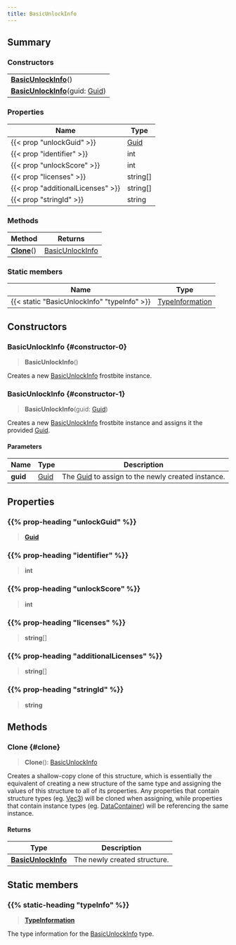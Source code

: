 ```yaml
---
title: BasicUnlockInfo
---
```


## Summary

### Constructors

|  |
| --- |
| **[BasicUnlockInfo](#constructor-0)**() |
| **[BasicUnlockInfo](#constructor-1)**(guid: [Guid](/vext/ref/shared/type/guid)) |

### Properties

| Name | Type |
| ---- | ---- |
| {{< prop "unlockGuid" >}} | [Guid](/vext/ref/shared/type/guid) |
| {{< prop "identifier" >}} | int |
| {{< prop "unlockScore" >}} | int |
| {{< prop "licenses" >}} | string[] |
| {{< prop "additionalLicenses" >}} | string[] |
| {{< prop "stringId" >}} | string |

### Methods

| Method | Returns |
| ------ | ------- |
| **[Clone](#clone)**() | [BasicUnlockInfo](/vext/ref/fb/basicunlockinfo) |

### Static members

| Name | Type |
| ---- | ---- |
| {{< static "BasicUnlockInfo" "typeInfo" >}} | [TypeInformation](/vext/ref/shared/type/typeinformation) |

## Constructors

### BasicUnlockInfo {#constructor-0}

> **BasicUnlockInfo**()

Creates a new [BasicUnlockInfo](/vext/ref/fb/basicunlockinfo) frostbite instance.

### BasicUnlockInfo {#constructor-1}

> **BasicUnlockInfo**(guid: [Guid](/vext/ref/shared/type/guid))

Creates a new [BasicUnlockInfo](/vext/ref/fb/basicunlockinfo) frostbite instance and assigns it the provided [Guid](/vext/ref/shared/type/guid).

#### Parameters

| Name | Type | Description |
| ---- | ---- | ----------- |
| **guid** | [Guid](/vext/ref/shared/type/guid) | The [Guid](/vext/ref/shared/type/guid) to assign to the newly created instance. |

## Properties

### {{% prop-heading "unlockGuid" %}}

> **[Guid](/vext/ref/shared/type/guid)**

### {{% prop-heading "identifier" %}}

> **int**

### {{% prop-heading "unlockScore" %}}

> **int**

### {{% prop-heading "licenses" %}}

> **string**[]

### {{% prop-heading "additionalLicenses" %}}

> **string**[]

### {{% prop-heading "stringId" %}}

> **string**

## Methods

### Clone {#clone}

> **Clone**(): [BasicUnlockInfo](/vext/ref/fb/basicunlockinfo)

Creates a shallow-copy clone of this structure, which is essentially the equivalent of creating a new structure of the same type and assigning the values of this structure to all of its properties. Any properties that contain structure types (eg. [Vec3](/vext/ref/shared/type/vec3)) will be cloned when assigning, while properties that contain instance types (eg. [DataContainer](/vext/ref/shared/type/datacontainer)) will be referencing the same instance.

#### Returns

| Type | Description |
| ---- | ----------- |
| **[BasicUnlockInfo](/vext/ref/fb/basicunlockinfo)** | The newly created structure. |

## Static members

### {{% static-heading "typeInfo" %}}

> **[TypeInformation](/vext/ref/shared/type/typeinformation)**

The type information for the [BasicUnlockInfo](/vext/ref/fb/basicunlockinfo) type.

